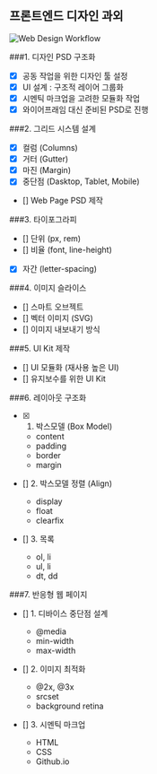 ## 프론트엔드 디자인 과외

![Web Design Workflow](http://www.fantasky.ch/img/uploads/2014/09/6_web_technology_trends_2013.jpg)

###1. 디자인 PSD 구조화
- [x]	공동 작업을 위한 디자인 툴 설정
- [x]	UI 설계 : 구조적 레이어 그룹화
- [x]	시멘틱 마크업을 고려한 모듈화 작업
- [x]	와이어프래임 대신 준비된 PSD로 진행

###2. 그리드 시스템 설계
- [x]	컬럼 (Columns)
- [x]	거터 (Gutter)
- [x]	마진 (Margin)
- [x]	중단점 (Dasktop, Tablet, Mobile)
- []	Web Page PSD 제작

###3. 타이포그라피
- []	단위 (px, rem)
- []	비율 (font, line-height)
- [x]	자간 (letter-spacing)

###4. 이미지 슬라이스
- []	스마트 오브젝트
- []	벡터 이미지 (SVG)
- []	이미지 내보내기 방식

###5. UI Kit 제작
- []	UI 모듈화 (재사용 높은 UI)
- []	유지보수를 위한 UI Kit

###6. 레이아웃 구조화
- [x]	1. 박스모델 (Box Model)
	- content
	- padding
	- border
	- margin

- []	2. 박스모델 정렬 (Align)
	- display
	- float
	- clearfix

- []	3. 목록
	- ol, li
	- ul, li
	- dt, dd

###7. 반응형 웹 페이지
- []	1. 디바이스 중단점 설계
	- @media
	- min-width
	- max-width

- []	2. 이미지 최적화
	- @2x, @3x
	- srcset
	- background retina

- []	3. 시멘틱 마크업
	- HTML
	- CSS
	- Github.io


